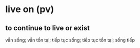 # live on (pv)

## to continue to live or exist

vẫn sống; vẫn tồn tại; tiếp tục sống; tiếp tục tồn tại; sống tiếp